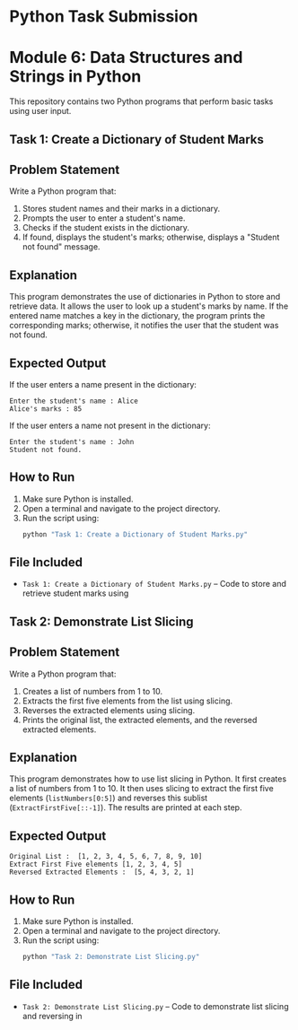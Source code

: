 # Python Task Submission
# Module 6: Data Structures and Strings in Python



This repository contains two Python programs that perform basic tasks using user input.

## Task 1: Create a Dictionary of Student Marks

## Problem Statement
Write a Python program that:
1. Stores student names and their marks in a dictionary.
2. Prompts the user to enter a student's name.
3. Checks if the student exists in the dictionary.
4. If found, displays the student's marks; otherwise, displays a "Student not found" message.

## Explanation
This program demonstrates the use of dictionaries in Python to store and retrieve data. It allows the user to look up a student's marks by name. If the entered name matches a key in the dictionary, the program prints the corresponding marks; otherwise, it notifies the user that the student was not found.

## Expected Output
If the user enters a name present in the dictionary:
```
Enter the student's name : Alice
Alice's marks : 85
```
If the user enters a name not present in the dictionary:
```
Enter the student's name : John
Student not found.
```

## How to Run
1. Make sure Python is installed.
2. Open a terminal and navigate to the project directory.
3. Run the script using:
   ```bash
   python "Task 1: Create a Dictionary of Student Marks.py"
   ```

## File Included
- `Task 1: Create a Dictionary of Student Marks.py` – Code to store and retrieve student marks using






## Task 2: Demonstrate List Slicing

## Problem Statement
Write a Python program that:
1. Creates a list of numbers from 1 to 10.
2. Extracts the first five elements from the list using slicing.
3. Reverses the extracted elements using slicing.
4. Prints the original list, the extracted elements, and the reversed extracted elements.

## Explanation
This program demonstrates how to use list slicing in Python. It first creates a list of numbers from 1 to 10. It then uses slicing to extract the first five elements (`listNumbers[0:5]`) and reverses this sublist (`ExtractFirstFive[::-1]`). The results are printed at each step.

## Expected Output
```
Original List :  [1, 2, 3, 4, 5, 6, 7, 8, 9, 10]
Extract First Five elements [1, 2, 3, 4, 5]
Reversed Extracted Elements :  [5, 4, 3, 2, 1]
```

## How to Run
1. Make sure Python is installed.
2. Open a terminal and navigate to the project directory.
3. Run the script using:
   ```bash
   python "Task 2: Demonstrate List Slicing.py"
   ```

## File Included
- `Task 2: Demonstrate List Slicing.py` – Code to demonstrate list slicing and reversing in
